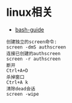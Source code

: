 # linux相关

- [bash-guide](https://github.com/Idnan/bash-guide)


```
创建独立的screen命令:
screen -dmS authscreen
连接已创建的authscreen
screen -r authscreen
断开
Ctrl+A+D
杀掉窗口
Ctrl+A k
清除dead会话
screen -wipe
```

